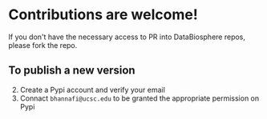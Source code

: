 # Contributions are welcome!

If you don't have the necessary access to PR into DataBiosphere repos, please fork the repo.

## To publish a new version
2. Create a Pypi account and verify your email
3. Connact `bhannafi@ucsc.edu` to be granted the appropriate permission on Pypi